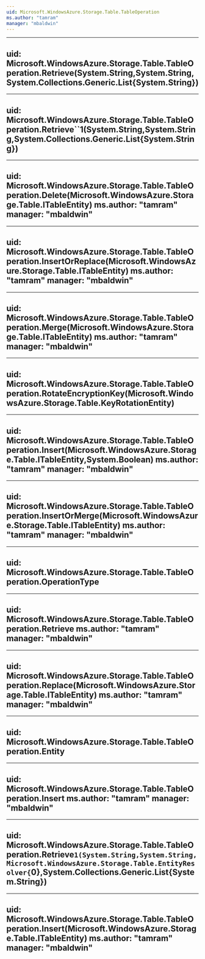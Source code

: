 ```yaml
---
uid: Microsoft.WindowsAzure.Storage.Table.TableOperation
ms.author: "tamram"
manager: "mbaldwin"
---
```


---
uid: Microsoft.WindowsAzure.Storage.Table.TableOperation.Retrieve(System.String,System.String,System.Collections.Generic.List{System.String})
---

---
uid: Microsoft.WindowsAzure.Storage.Table.TableOperation.Retrieve``1(System.String,System.String,System.Collections.Generic.List{System.String})
---

---
uid: Microsoft.WindowsAzure.Storage.Table.TableOperation.Delete(Microsoft.WindowsAzure.Storage.Table.ITableEntity)
ms.author: "tamram"
manager: "mbaldwin"
---

---
uid: Microsoft.WindowsAzure.Storage.Table.TableOperation.InsertOrReplace(Microsoft.WindowsAzure.Storage.Table.ITableEntity)
ms.author: "tamram"
manager: "mbaldwin"
---

---
uid: Microsoft.WindowsAzure.Storage.Table.TableOperation.Merge(Microsoft.WindowsAzure.Storage.Table.ITableEntity)
ms.author: "tamram"
manager: "mbaldwin"
---

---
uid: Microsoft.WindowsAzure.Storage.Table.TableOperation.RotateEncryptionKey(Microsoft.WindowsAzure.Storage.Table.KeyRotationEntity)
---

---
uid: Microsoft.WindowsAzure.Storage.Table.TableOperation.Insert(Microsoft.WindowsAzure.Storage.Table.ITableEntity,System.Boolean)
ms.author: "tamram"
manager: "mbaldwin"
---

---
uid: Microsoft.WindowsAzure.Storage.Table.TableOperation.InsertOrMerge(Microsoft.WindowsAzure.Storage.Table.ITableEntity)
ms.author: "tamram"
manager: "mbaldwin"
---

---
uid: Microsoft.WindowsAzure.Storage.Table.TableOperation.OperationType
---

---
uid: Microsoft.WindowsAzure.Storage.Table.TableOperation.Retrieve
ms.author: "tamram"
manager: "mbaldwin"
---

---
uid: Microsoft.WindowsAzure.Storage.Table.TableOperation.Replace(Microsoft.WindowsAzure.Storage.Table.ITableEntity)
ms.author: "tamram"
manager: "mbaldwin"
---

---
uid: Microsoft.WindowsAzure.Storage.Table.TableOperation.Entity
---

---
uid: Microsoft.WindowsAzure.Storage.Table.TableOperation.Insert
ms.author: "tamram"
manager: "mbaldwin"
---

---
uid: Microsoft.WindowsAzure.Storage.Table.TableOperation.Retrieve``1(System.String,System.String,Microsoft.WindowsAzure.Storage.Table.EntityResolver{``0},System.Collections.Generic.List{System.String})
---

---
uid: Microsoft.WindowsAzure.Storage.Table.TableOperation.Insert(Microsoft.WindowsAzure.Storage.Table.ITableEntity)
ms.author: "tamram"
manager: "mbaldwin"
---
